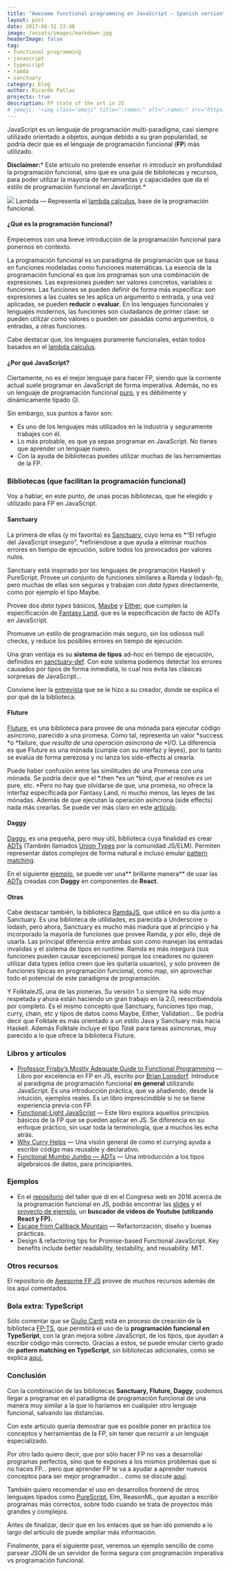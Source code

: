 ```yaml
---
title: "Awesome functional programming en JavaScript — Spanish version"
layout: post
date: 2017-08-31 23:48
image: /assets/images/markdown.jpg
headerImage: false
tag:
- functional programming
- javascript
- typescript
- ramda
- sanctuary
category: blog
author: Ricardo Pallas
projects: true
description: FP state of the art in JS
# jemoji: '<img class="emoji" title=":ramen:" alt=":ramen:" src="https://assets.github.com/images/icons/emoji/unicode/1f35c.png" height="20" width="20" align="absmiddle">'
---
```


JavaScript es un lenguaje de programación multi-paradigma, casi siempre
utilizado orientado a objetos, aunque debido a su gran popularidad, se podría
decir que es el lenguaje de programación funcional (**FP**) más utilizado.

**Disclaimer:*** Este artículo no pretende enseñar ni introducir en profundidad
la programación funcional, sino que es una guía de bibliotecas y recursos, para
poder utilizar la mayoría de herramientas y capacidades que da el estilo de
programación funcional en JavaScript.*

![](https://cdn-images-1.medium.com/max/1600/1*5Ma0Z2oOwOsyJFAwT43kMg.png)
<span class="figcaption_hack">Lambda — Representa el [lambda
calculus](https://en.wikipedia.org/wiki/Lambda_calculus), base de la
programación funcional.</span>

#### ¿Qué es la programación funcional?

Empecemos con una breve introducción de la programación funcional para ponernos
en contexto.

La programación funcional es un paradigma de programación que se basa en
funciones modeladas como funciones matemáticas. La esencia de la programación
funcional es que los programas son una combinación de expresiones. Las
expresiones pueden ser valores concretos, variables o funciones. Las funciones
se pueden definir de forma más específica: son expresiones a las cuales se les
aplica un argumento o entrada, y una vez aplicadas, se pueden **reducir** o
**evaluar**. En los lenguajes funcionales y lenguajes modernos, las funciones
son ciudadanos de primer clase: se pueden utilizar como valores o pueden ser
pasadas como argumentos, o entradas, a otras funciones.

Cabe destacar que, los lenguajes puramente funcionales, están todos basados en
el [lambda calculus](https://en.wikipedia.org/wiki/Lambda_calculus).

#### ¿Por qué JavaScript?

Ciertamente, no es el mejor lenguaje para hacer FP, siendo que la corriente
actual suele programar en JavaScript de forma imperativa. Además, no es un
lenguaje de programación funcional
[puro](https://www.fpcomplete.com/blog/2017/04/pure-functional-programming), y
es débilmente y dinámicamente tipado 😥.

Sin embargo, sus puntos a favor son:

* Es uno de los lenguajes más utilizados en la industria y seguramente trabajes
con él.
* Lo más probable, es que ya sepas programar en JavaScript. No tienes que aprender
un lenguaje nuevo.
* Con la ayuda de bibliotecas puedes utilizar muchas de las herramientas de la FP.

### Bibliotecas (que facilitan la programación funcional)

Voy a hablar, en este punto, de unas pocas bibliotecas, que he elegido y
utilizado para FP en JavaScript.

#### Sanctuary

La primera de ellas (y mi favorita) es [Sanctuary](https://sanctuary.js.org/),
cuyo lema es *“El refugio del JavaScript inseguro”, *refiriéndose a que ayuda a
eliminar muchos errores en tiempo de ejecución, sobre todos los provocados por
valores nulos.

Sanctuary está inspirado por los lenguajes de programación Haskell y PureScript.
Provee un conjunto de funciones similares a Ramda y lodash-fp, pero muchas de
ellas son seguras y trabajan con *data types* directamente, como por ejemplo el
tipo Maybe.

Provee dos *data types* básicos, [Maybe](https://sanctuary.js.org/#maybe-type) y
[Either](https://sanctuary.js.org/#either-type), que cumplen la especificación
de [Fantasy Land](https://github.com/fantasyland/fantasy-land/tree/v3.3.0), que
es la especificación de facto de ADTs en JavaScript.

Promueve un estilo de programación más seguro, sin los odiosos null checks, y
reduce los posibles errores en tiempo de ejecución.

Una gran ventaja es su **sistema de tipos** ad-hoc en tiempo de ejecución,
definidos en
[sanctuary-def](https://github.com/sanctuary-js/sanctuary-def/tree/v0.12.1). Con
este sistema podemos detectar los errores causados por tipos de forma inmediata,
lo cual nos evita las clásicas sorpresas de JavaScript…

Conviene leer la [entrevista](https://survivejs.com/blog/sanctuary-interview/)
que se le hizo a su creador, donde se explica el por qué de la biblioteca.

#### Fluture

[Fluture](https://github.com/fluture-js/Fluture), es una biblioteca para provee
de una mónada para ejecutar código asíncrono, parecido a una promesa. Como tal,
representa un valor *success *o *failure, *que resulta de una operación
asíncrona de* *I/O. La diferencia es que Fluture es una mónada (cumple con su
interfaz y leyes), por lo tanto se evalúa de forma perezosa y no lanza los
side-effects al crearla.

Puede haber confusión entre las similitudes de una Promesa con una mónada. Se
podría decir que el *.then *es un *bind, *que el* resolve *es un* pure, etc.
*Pero no hay que olvidarse de que, una promesa, no ofrece la interfaz
especificada por Fantasy Land, ni mucho menos, las leyes de las mónadas. Además
de que ejecutan la operación asíncrona (side effects) nada más crearlas. Se
puede ver más claro en este
[artículo](https://glebbahmutov.com/blog/difference-between-promise-and-task/).

#### Daggy

[Daggy](https://github.com/fantasyland/daggy), es una pequeña, pero muy útil,
biblioteca cuya finalidad es crear
[ADTs](https://en.wikipedia.org/wiki/Algebraic_data_type) (También llamados
[Union Types](https://guide.elm-lang.org/types/union_types.html) por la
comunidad JS/ELM). Permiten representar datos complejos de forma natural e
incluso emular [pattern
matching](https://gist.github.com/yang-wei/4f563fbf81ff843e8b1e).

En el siguiente [ejemplo](https://codesandbox.io/s/3x47m2x0x6), se puede ver
una** brillante manera** de usar las
[ADTs](https://en.wikipedia.org/wiki/Algebraic_data_type) creadas con **Daggy**
en componentes de **React**.

#### Otras

Cabe destacar también, la biblioteca [RamdaJS](http://ramdajs.com/), que utilicé
en su día junto a Sanctuary. Es una biblioteca de utilidades, es parecida a
Underscore o lodash, pero ahora, Sanctuary es mucho más madura que al principio
y ha incorporado la mayoría de funciones que provee Ramda, y por ello, dejé de
usarla. Las principal diferencia entre ambas son como manejan las entradas
invalidas y el sistema de tipos en runtime. Ramda es más insegura (sus funciones
pueden causar excepciones) porque los creadores no quieren utilizar data types
(ellos creen que les quitaría usuarios), y solo proveen de funciones típicas en
programación funcional, como map, sin aprovechar todo el potencial de este
paradigma de programación.

Y FolktaleJS, una de las pioneras. Su versión 1.o siempre ha sido muy respetada
y ahora están haciendo un gran trabajo en la 2.0, reescribiéndola por completo.
Es el mismo concepto que Sanctuary, funciones tipo map, curry, chain, etc y
tipos de datos como Maybe, Either, Validation… Se podría decir que Folktale es
más orientado a un estilo Java y Sanctuary más hacia Haskell. Además Folktale
incluye el tipo *Task* para tareas asíncronas, muy parecido a lo que ofrece la
biblioteca Fluture.

### Libros y artículos

* [Professor Frisby’s Mostly Adequate Guide to Functional
Programming](https://github.com/MostlyAdequate/mostly-adequate-guide) — Libro
por excelencia en FP en JS, escrito por [Brian
Lonsdorf](https://twitter.com/drboolean). Introduce al paradigma de programación
funcional **en general** utilizando JavaScript. Es una introducción práctica,
que va añadiendo, desde la intuición, ejemplos reales. Es un libro
imprescindible si no se tiene experiencia previa con FP.
* [Functional-Light JavaScript](https://github.com/getify/functional-light-js) —
Este libro explora aquellos principios básicos de la FP que se pueden aplicar en
JS. Se diferencia en su enfoque práctico, sin usar toda la terminología, que a
muchos les echa atrás.
* [Why Curry Helps](https://hughfdjackson.com/javascript/why-curry-helps/) — Una
visión general de como el currying ayuda a escribir código mas reusable y
declarativo.
* [Functional Mumbo Jumbo —
ADTs](http://blog.jenkster.com/2016/06/functional-mumbo-jumbo-adts.html) — Una
introducción a los tipos algebraicos de datos, para principiantes.

### Ejemplos

* En el [repositorio](https://github.com/RPallas92/congreso-web-2016) del taller
que di en el Congreso web en 2016 acerca de la programación funcional en JS,
podrás encontrar las
[slides](https://github.com/RPallas92/congreso-web-2016/blob/master/slides.pdf)
y el [proyecto de
ejemplo](https://github.com/RPallas92/congreso-web-2016/tree/master/app_videos/app_finished),
un **buscador de vídeos de Youtube (utilizando React y FP).**
* [Escape from Callback
Mountain](https://github.com/justsml/escape-from-callback-mountain) —
Refactorización, diseño y buenas prácticas.
* Design & refactoring tips for Promise-based Functional JavaScript. Key benefits
include better readability, testability, and reusability. MIT.

### **Otros recursos**

El repositorio de [Awesome FP JS](https://github.com/stoeffel/awesome-fp-js)
provee de muchos recursos además de los aquí comentados.

### Bola extra: TypeScript

Sólo comentar que se [Giulio Canti](https://github.com/gcanti) está en proceso
de creación de la biblioteca [FP-TS](https://github.com/gcanti/fp-ts), que
permitirá el uso de la **programación funcional en TypeScript**, con la gran
mejora sobre JavaScript, de los tipos, que ayudan a escribir código más
correcto. Gracias a estos, se puede emular cierto grado de **pattern matching en
TypeScript**, sin bibliotecas adicionales, como se explica
[aquí.](https://pattern-matching-with-typescript.alabor.me/)

### Conclusión

Con la combinación de las bibliotecas **Sanctuary, Fluture, Daggy**, podemos
llegar a programar en el paradigma de programación funcional de una manera muy
similar a la que lo haríamos en cualquier otro lenguaje funcional, salvando las
distancias.

Con este artículo quería demostrar que es posible poner en práctica los
conceptos y herramientas de la FP, sin tener que recurrir a un lenguaje
especializado.

Por otro lado quiero decir, que por sólo hacer FP no vas a desarrollar programas
perfectos, sino que te expones a los mismos problemas que si no haces FP… pero
que aprender FP te va a ayudar a aprender nuevos conceptos para ser mejor
programador… como se discute
[aquí](https://medium.com/@bfil/just-enough-functional-programming-a0c4fd09c8f7).

También quiero recomendar el uso en desarrollos frontend de otros lenguajes
tipados como [PureScript](http://www.purescript.org/), Elm, ReasonML, que ayudan
a escribir programas más correctos, sobre todo cuando se trata de proyectos más
grandes y complejos.

Antes de finalizar, decir que en los enlaces que se han ido poniendo a lo largo
del artículo de puede ampliar más información.

Finalmente, para el siguiente post, veremos un ejemplo sencillo de como parsear
JSON de un servidor de forma segura con programación imperativa vs programación
funcional.
